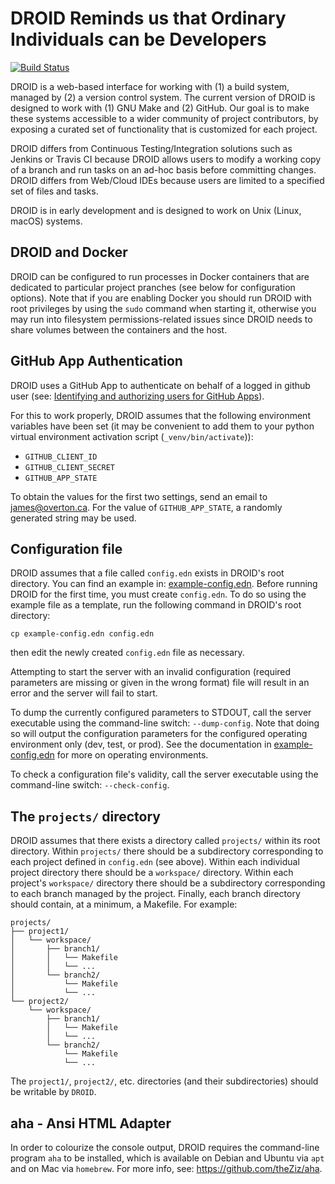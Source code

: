 # DROID Reminds us that Ordinary Individuals can be Developers

[![Build Status](https://travis-ci.org/ontodev/droid.svg?branch=master)](https://travis-ci.org/ontodev/droid)

DROID is a web-based interface for working with (1) a build system, managed by (2) a version control system. The current version of DROID is designed to work with (1) GNU Make and (2) GitHub. Our goal is to make these systems accessible to a wider community of project contributors, by exposing a curated set of functionality that is customized for each project.

DROID differs from Continuous Testing/Integration solutions such as Jenkins or Travis CI because DROID allows users to modify a working copy of a branch and run tasks on an ad-hoc basis before committing changes. DROID differs from Web/Cloud IDEs because users are limited to a specified set of files and tasks.

DROID is in early development and is designed to work on Unix (Linux, macOS) systems.

## DROID and Docker

DROID can be configured to run processes in Docker containers that are dedicated to particular project pranches (see below for configuration options). Note that if you are enabling Docker you should run DROID with root privileges by using the `sudo` command when starting it, otherwise you may run into filesystem permissions-related issues since DROID needs to share volumes between the containers and the host.

## GitHub App Authentication

DROID uses a GitHub App to authenticate on behalf of a logged in github user (see: [Identifying and authorizing users for GitHub Apps](https://docs.github.com/en/free-pro-team@latest/developers/apps/identifying-and-authorizing-users-for-github-apps)).

For this to work properly, DROID assumes that the following environment variables have been set (it may be convenient to add them to your python virtual environment activation script (`_venv/bin/activate`)):
- `GITHUB_CLIENT_ID`
- `GITHUB_CLIENT_SECRET`
- `GITHUB_APP_STATE`

To obtain the values for the first two settings, send an email to james@overton.ca. For the value of `GITHUB_APP_STATE`, a randomly generated string may be used.

## Configuration file

DROID assumes that a file called `config.edn` exists in DROID's root directory. You can find an example in: [example-config.edn](example-config.edn). Before running DROID for the first time, you must create `config.edn`. To do so using the example file as a template, run the following command in DROID's root directory:

    cp example-config.edn config.edn

then edit the newly created `config.edn` file as necessary.

Attempting to start the server with an invalid configuration (required parameters are missing or given in the wrong format) file will result in an error and the server will fail to start.

To dump the currently configured parameters to STDOUT, call the server executable using the command-line switch: `--dump-config`. Note that doing so will output the configuration parameters for the configured operating environment only (dev, test, or prod). See the documentation in [example-config.edn](example-config.edn) for more on operating environments.

To check a configuration file's validity, call the server executable using the command-line switch: `--check-config`.

## The `projects/` directory

DROID assumes that there exists a directory called `projects/` within its root directory. Within `projects/` there should be a subdirectory corresponding to each project defined in `config.edn` (see above). Within each individual project directory there should be a `workspace/` directory. Within each project's `workspace/` directory there should be a subdirectory corresponding to each branch managed by the project. Finally, each branch directory should contain, at a minimum, a Makefile. For example:

```
projects/
├── project1/
│   └── workspace/
│       ├── branch1/
│       │   └── Makefile
│       │   └── ...
│       └── branch2/
│           └── Makefile
│           └── ...
└── project2/
    └── workspace/
        ├── branch1/
        │   └── Makefile
        │   └── ...
        └── branch2/
            └── Makefile
            └── ...
```

The `project1/`, `project2/`, etc. directories (and their subdirectories) should be writable by `DROID`.

## aha - Ansi HTML Adapter

In order to colourize the console output, DROID requires the command-line program `aha` to be installed, which is available on Debian and Ubuntu via `apt` and on Mac via `homebrew`. For more info, see: https://github.com/theZiz/aha.
